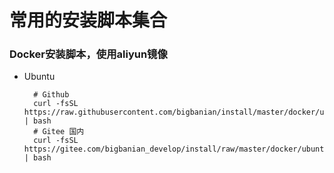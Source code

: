常用的安装脚本集合
=====

### Docker安装脚本，使用aliyun镜像
* Ubuntu
  ```shell
    # Github
    curl -fsSL https://raw.githubusercontent.com/bigbanian/install/master/docker/ubuntu/install.sh | bash
    # Gitee 国内
    curl -fsSL https://gitee.com/bigbanian_develop/install/raw/master/docker/ubuntu/install.sh | bash
  ```


